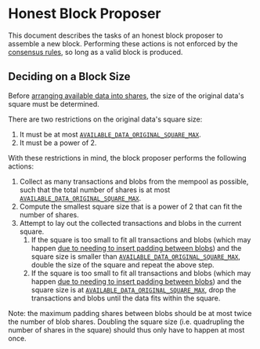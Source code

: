# Honest Block Proposer

<!-- toc -->

This document describes the tasks of an honest block proposer to assemble a new block. Performing these actions is not enforced by the [consensus rules](./consensus.md), so long as a valid block is produced.

## Deciding on a Block Size

Before [arranging available data into shares](./data_structures.md#arranging-available-data-into-shares), the size of the original data's square must be determined.

There are two restrictions on the original data's square size:

1. It must be at most [`AVAILABLE_DATA_ORIGINAL_SQUARE_MAX`](./consensus.md#constants).
1. It must be a power of 2.

With these restrictions in mind, the block proposer performs the following actions:

1. Collect as many transactions and blobs from the mempool as possible, such that the total number of shares is at most [`AVAILABLE_DATA_ORIGINAL_SQUARE_MAX`](./consensus.md#constants).
1. Compute the smallest square size that is a power of 2 that can fit the number of shares.
1. Attempt to lay out the collected transactions and blobs in the current square.
    1. If the square is too small to fit all transactions and blobs (which may happen [due to needing to insert padding between blobs](./data_square_layout.md)) and the square size is smaller than [`AVAILABLE_DATA_ORIGINAL_SQUARE_MAX`](./consensus.md#constants), double the size of the square and repeat the above step.
    1. If the square is too small to fit all transactions and blobs (which may happen [due to needing to insert padding between blobs](./data_square_layout.md)) and the square size is at [`AVAILABLE_DATA_ORIGINAL_SQUARE_MAX`](./consensus.md#constants), drop the transactions and blobs until the data fits within the square.

Note: the maximum padding shares between blobs should be at most twice the number of blob shares. Doubling the square size (i.e. quadrupling the number of shares in the square) should thus only have to happen at most once.
